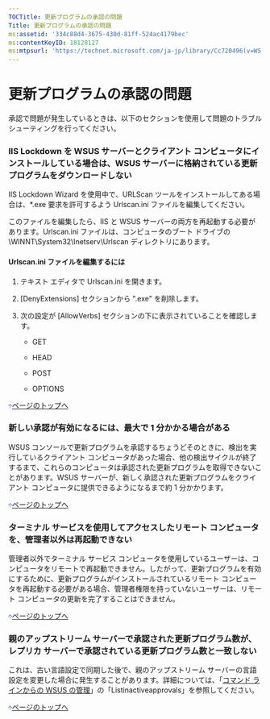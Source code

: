 ```yaml
---
TOCTitle: 更新プログラムの承認の問題
Title: 更新プログラムの承認の問題
ms:assetid: '334c88d4-3675-430d-81ff-524ac4179bec'
ms:contentKeyID: 18128127
ms:mtpsurl: 'https://technet.microsoft.com/ja-jp/library/Cc720496(v=WS.10)'
---
```


更新プログラムの承認の問題
==========================

承認で問題が発生しているときは、以下のセクションを使用して問題のトラブルシューティングを行ってください。

### IIS Lockdown を WSUS サーバーとクライアント コンピュータにインストールしている場合は、WSUS サーバーに格納されている更新プログラムをダウンロードしない

IIS Lockdown Wizard を使用中で、URLScan ツールをインストールしてある場合は、\*.exe 要求を許可するよう Urlscan.ini ファイルを編集してください。

このファイルを編集したら、IIS と WSUS サーバーの両方を再起動する必要があります。Urlscan.ini ファイルは、コンピュータのブート ドライブの \\WINNT\\System32\\Inetserv\\Urlscan ディレクトリにあります。

#### Urlscan.ini ファイルを編集するには

1.  テキスト エディタで Urlscan.ini を開きます。

2.  \[DenyExtensions\] セクションから ".exe" を削除します。

3.  次の設定が \[AllowVerbs\] セクションの下に表示されていることを確認します。

    -   GET

    -   HEAD

    -   POST

    -   OPTIONS

![](images/Cc720496.arrow_px_up(ja-jp,WS.10).gif)[ページのトップへ](#ctl00_rs1_eb1_panel1)

### 新しい承認が有効になるには、最大で 1 分かかる場合がある

WSUS コンソールで更新プログラムを承認するちょうどそのときに、検出を実行しているクライアント コンピュータがあった場合、他の検出サイクルが終了するまで、これらのコンピュータは承認された更新プログラムを取得できないことがあります。WSUS サーバーが、新しく承認された更新プログラムをクライアント コンピュータに提供できるようになるまで約 1 分かかります。

![](images/Cc720496.arrow_px_up(ja-jp,WS.10).gif)[ページのトップへ](#ctl00_rs1_eb1_panel1)

### ターミナル サービスを使用してアクセスしたリモート コンピュータを、管理者以外は再起動できない

管理者以外でターミナル サービス コンピュータを使用しているユーザーは、コンピュータをリモートで再起動できません。したがって、更新プログラムを有効にするために、更新プログラムがインストールされているリモート コンピュータを再起動する必要がある場合、管理者権限を持っていないユーザーは、リモート コンピュータの更新を完了することはできません。

![](images/Cc720496.arrow_px_up(ja-jp,WS.10).gif)[ページのトップへ](#ctl00_rs1_eb1_panel1)

### 親のアップストリーム サーバーで承認された更新プログラム数が、レプリカ サーバーで承認されている更新プログラム数と一致しない

これは、古い言語設定で同期した後で、親のアップストリーム サーバーの言語設定を変更した場合に発生することがあります。詳細については、「[コマンド ラインからの WSUS の管理](http://www.microsoft.com/japan/technet/prodtechnol/windowsserver2003/library/wsus/wsusoperationsguidetc/2686bd2b-910a-479b-961e-cea2a2028024.mspx)」の「Listinactiveapprovals」を参照してください。

![](images/Cc720496.arrow_px_up(ja-jp,WS.10).gif)[ページのトップへ](#ctl00_rs1_eb1_panel1)
